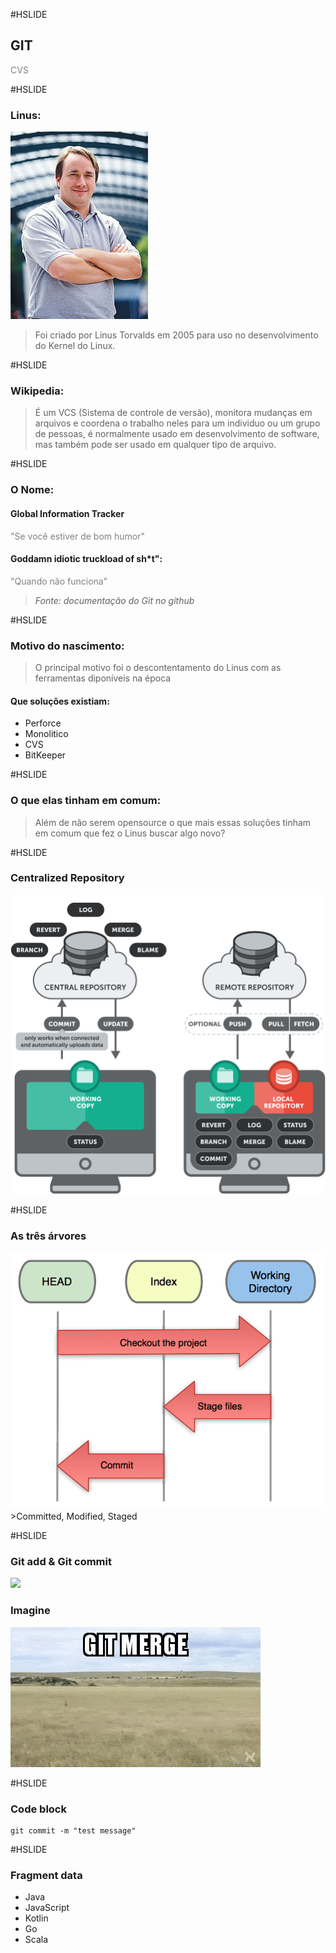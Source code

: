 #HSLIDE

## GIT

<span style="color:gray">CVS</span>

#HSLIDE

### Linus:
![Linus](assets/LinusTorvalds.jpeg)
>Foi criado por Linus Torvalds em 2005 para uso no desenvolvimento do Kernel do Linux.

#HSLIDE
### Wikipedia:
>É um VCS (Sistema de controle de versão), monitora mudanças em arquivos e coordena o trabalho neles para um individuo ou um grupo de pessoas, é normalmente usado em desenvolvimento de software, mas também pode ser usado em qualquer tipo de arquivo.

#HSLIDE
### O Nome:

#### Global Information Tracker
<span style="color:gray">"Se você estiver de bom humor"</span>


#### Goddamn idiotic truckload of sh*t":
<span style="color:gray">"Quando não funciona"</span>

>_Fonte: documentação do Git no github_

#HSLIDE

### Motivo do nascimento:

>O principal motivo foi o descontentamento do Linus com as ferramentas diponíveis na época

#### Que soluções existiam:
- Perforce
- Monolitico
- CVS
- BitKeeper      

#HSLIDE

### O que elas tinham em comum:
> Além de não serem opensource o que mais essas soluções tinham em comum que fez o Linus buscar algo novo?

#HSLIDE

### Centralized Repository
<img src="assets/centralized-vs-distributed.png" style="max-height: 500px;"/>

#HSLIDE

### As três árvores

<img src="assets/workflow.png" style="max-height: 500px;"/>
>Committed, Modified, Staged

#HSLIDE

### Git add & Git commit

<img src="assets/commandstree.png" style="max-height: 500px;"/>


### Imagine
<img src="assets/gitmergefight.gif" style="max-height: 500px;"/>

#HSLIDE

### Code block
```
git commit -m "test message"
```
#HSLIDE

### Fragment data
- Java
- JavaScript <!-- .element: class="fragment" -->
- Kotlin     <!-- .element: class="fragment" -->
- Go         <!-- .element: class="fragment" -->
- Scala      <!-- .element: class="fragment" -->
